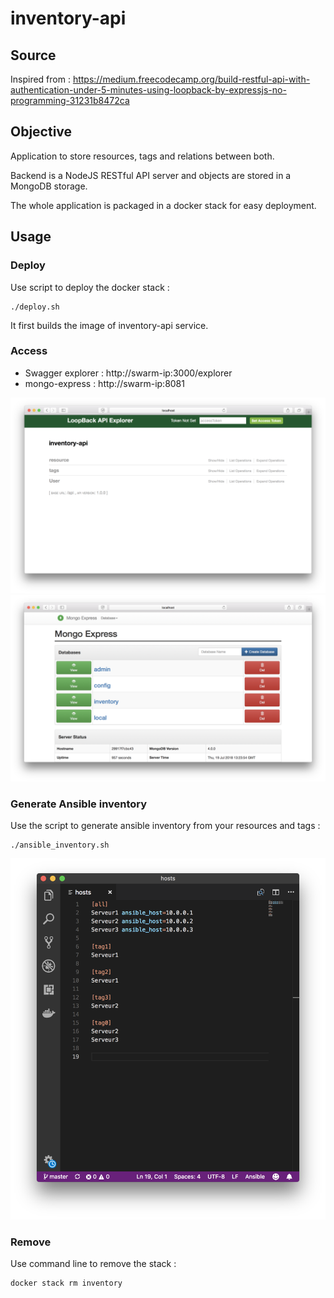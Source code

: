 # inventory-api

## Source
Inspired from :
https://medium.freecodecamp.org/build-restful-api-with-authentication-under-5-minutes-using-loopback-by-expressjs-no-programming-31231b8472ca

## Objective
Application to store resources, tags and relations between both.

Backend is a NodeJS RESTful API server and objects are stored in a MongoDB storage.

The whole application is packaged in a docker stack for easy deployment.

## Usage
### Deploy
Use script to deploy the docker stack :
```
./deploy.sh
```
It first builds the image of inventory-api service.

### Access
* Swagger explorer : http://swarm-ip:3000/explorer
* mongo-express : http://swarm-ip:8081

![Image of api](images/api.png)
![Image of mongo-express](images/mongo-express.png)

### Generate Ansible inventory
Use the script to generate ansible inventory from your resources and tags :
```
./ansible_inventory.sh
```
![Image of inventory](images/ansible_inventory.png)

### Remove
Use command line to remove the stack :
```
docker stack rm inventory
```
